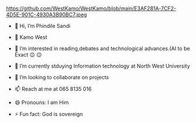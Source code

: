 https://github.com/WestKamo/WestKamo/blob/main/E3AF281A-7CF2-4D5E-901C-4930A3B90BC7.jpeg  
- 👋 Hi, I’m Phindile Sandi 

- 🥶 Kamo West
- 👀 I’m interested in reading,debates and technological advances.(AI to be Exact 😉 😉
- 🌱 I’m currently stduying Information technology at North West University
- 💞️ I’m looking to collaborate on projects
- 📫 Reach at me at 065 8135 016
- 😄 Pronouns: I am Him
- ⚡ Fun fact: God is sovereign


